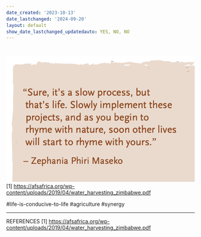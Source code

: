 ```yaml
---
date_created: '2023-10-13'
date_lastchanged: '2024-09-20'
layout: default
show_date_lastchanged_updatedauto: YES, NO, NO
---
```


# 


![](media/cleanshot_2023-10-13-at-11-24-32@2x.png) 
[1] https://afsafrica.org/wp-content/uploads/2019/04/water_harvesting_zimbabwe.pdf


#life-is-conducive-to-life #agriculture #synergy
________
REFERENCES
[1] https://afsafrica.org/wp-content/uploads/2019/04/water_harvesting_zimbabwe.pdf
